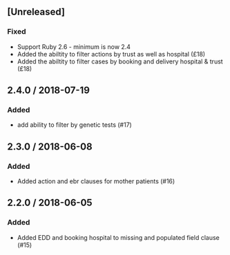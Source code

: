 ## [Unreleased]
### Fixed
* Support Ruby 2.6 - minimum is now 2.4
* Added the abiltity to filter actions by trust as well as hospital (£18)
* Added the abiltity to filter cases by booking and delivery hospital & trust (£18)

## 2.4.0 / 2018-07-19
### Added
* add ability to filter by genetic tests (#17)

## 2.3.0 / 2018-06-08
### Added
* Added action and ebr clauses for mother patients (#16)

## 2.2.0 / 2018-06-05
### Added
* Added EDD and booking hospital to missing and populated field clause (#15)
